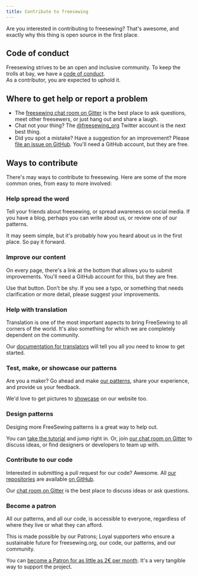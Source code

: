 ```yaml
---
title: Contribute to freesewing
---
```


Are you interested in contributing to freesewing? 
That's awesome, and exactly why this thing is open source in the first place.

## Code of conduct

Freesewing strives to be an open and inclusive community.
To keep the trolls at bay, we have a [code of conduct](/code-of-conduct).  
As a contributor, you are expected to uphold it.

## Where to get help or report a problem

- The [freesewing chat room on Gitter](https://gitter.im/freesewing/freesewing) is the best place to ask questions, 
meet other freesewers, or just hang out and share a laugh.
- Chat not your thing? The [@freesewing_org](https://twitter.com/freesewing_org) 
Twitter account is the next best thing.
- Did you spot a mistake? Have a suggestion for an improvement? 
Please [file an issue on GitHub](https://github.com/freesewing/freesewing/issues/new). 
You'll need a GitHub account, but they are free.

## Ways to contribute

There's may ways to contribute to freesewing. 
Here are some of the more common ones, from easy to more involved:

### Help spread the word

Tell your friends about freesewing, or spread awareness on social media.
If you have a blog, perhaps you can write about us, or review one of our patterns.

It may seem simple, but it's probably how you heard about us in the first place. So pay it forward. 

### Improve our content

On every page, there's a link at the bottom that allows you to submit improvements.
You'll need a GitHub account for this, but they are free.

Use that button. Don't be shy. If you see a typo, or something that needs 
clarification or more detail, please suggest your improvements.


### Help with translation

Translation is one of the most important aspects to bring FreeSewing to all corners of the world.
It's also something for which we are completely dependent on the community.

Our [documentation for translators](/translator) will tell you all you need to know to get started.

### Test, make, or showcase our patterns

Are you a maker?  Go ahead and make [our patterns](https://freesewing.org/patterns), 
share your experience, and provide us your feedback.

We'd love to get pictures to [showcase](https://freesewing.org/showcase) on our website too.

### Design patterns

Desiging more FreeSewing patterns is a great way to help out. 

You can [take the tutorial](/tutorial) and jump right in.
Or, join [our chat 
room on Gitter](https://gitter.im/freesewing/freesewing) to discuss ideas, or find 
designers or developers to team up with.

### Contribute to our code

Interested in submitting a pull request for our code? Awesome. 
All [our repositories](/repos) are available [on GitHub](https://github.com/freesewing).

Our [chat room on Gitter](https://gitter.im/freesewing/freesewing) is the best place to discuss ideas or ask questions. 

### Become a patron

All our patterns, and all our code, is accessible to everyone, regardless of where they live or what they can afford.

This is made possible by our Patrons; Loyal supporters who ensure a sustainable future for freesewing.org, our code, our patterns, and our community.

You can [become a Patron for as little as 2€ per month](https://freesewing.org/patrons/join).
It's a very tangible way to support the project.


